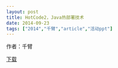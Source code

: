 ```yaml
---
layout: post
title: HotCode2，Java热部署技术
date: 2014-09-23
tags: ["2014","千臂","article","活动ppt"]
---
```


作者：千臂

[下载](http://greenteajug.github.io/images/HotCode2原理与使用.pdf)